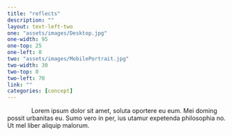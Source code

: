 ```yaml
---
title: "reflects"
description: ""
layout: text-left-two
one: "assets/images/Desktop.jpg"
one-width: 95
one-top: 25
one-left: 0
two: "assets/images/MobilePortrait.jpg"
two-width: 30
two-top: 0
two-left: 70
link: ""
categories: [concept]
---
```


&nbsp; &nbsp; &nbsp; &nbsp; &nbsp; &nbsp; &nbsp; Lorem ipsum dolor sit amet, soluta oportere eu eum. Mei doming possit urbanitas eu. Sumo vero in per, ius utamur expetenda philosophia no. Ut mel liber aliquip malorum.